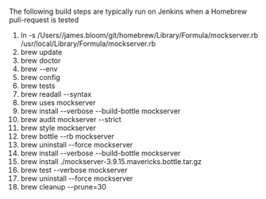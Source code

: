 The following build steps are typically run on Jenkins when a Homebrew pull-request is tested

1. ln -s /Users//james.bloom/git/homebrew/Library/Formula/mockserver.rb /usr/local/Library/Formula/mockserver.rb
1. brew update
1. brew doctor
1. brew --env
1. brew config
1. brew tests
1. brew readall --syntax
1. brew uses mockserver
1. brew install --verbose --build-bottle mockserver
1. brew audit mockserver --strict
1. brew style mockserver
1. brew bottle --rb mockserver
1. brew uninstall --force mockserver
1. brew install --verbose --build-bottle mockserver
1. brew install ./mockserver-3.9.15.mavericks.bottle.tar.gz
1. brew test --verbose mockserver
1. brew uninstall --force mockserver
1. brew cleanup --prune=30